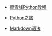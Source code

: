 * [廖雪峰Python教程](https://www.liaoxuefeng.com/wiki/0014316089557264a6b348958f449949df42a6d3a2e542c000)

* [Python之旅](http://funhacks.net/explore-python/)

* [Markdown语法](https://www.appinn.com/markdown)